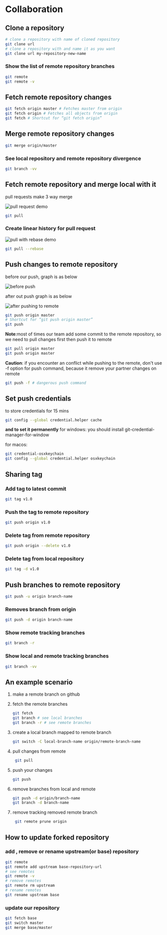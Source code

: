 # Collaboration

## Clone a repository

```zsh
# clone a repository with name of cloned repository
git clone url
# clone a repository with and name it as you want
git clone url my-repository-new-name
```

### Show the list of remote repository branches

```zsh
git remote
git remote -v
```

## Fetch remote repository changes

```zsh
git fetch origin master # Fetches master from origin
git fetch origin # Fetches all objects from origin
git fetch # Shortcut for “git fetch origin”
```

## Merge remote repository changes

```zsh
git merge origin/master
```

### See local repository and remote repository divergence

```zsh
git branch -vv
```

## Fetch remote repository and merge local with it

pull requests make 3 way merge

![pull request demo](pull.jpg)

```zsh
git pull
```

### Create linear history for pull request

![pull with rebase demo](pull-with-rebase.jpg)

```zsh
git pull --rebase
```

## Push changes to remote repository

before our push, graph is as below

![before push](before-push.jpg)

after out push graph is as below

![after pushing to remote](after-push.jpg)

```zsh
git push origin master
# Shortcut for “git push origin master”
git push
```

**Note**:most of times our team add some commit to the remote repository, so we need to pull changes first then push it to remote

```zsh
git pull origin master
git push origin master
```

**Caution**: if you encounter an conflict while pushing to the remote, don't use -f option for push command, because it remove your partner changes on remote

```zsh
git push -f # dangerous push command
```

## Set push credentials

to store credentials for 15 mins

```zsh
git config --global credential.helper cache
```

**and to set it permanently**
for windows:
you should install git-credential-manager-for-window

for macos:

```zsh
git credential-osxkeychain
git config --global credential.helper osxkeychain
```

## Sharing tag

### Add tag to latest commit

```zsh
git tag v1.0
```

### Push the tag to remote repository

```zsh
git push origin v1.0
```

### Delete tag from remote repository

```zsh
git push origin --delete v1.0
```

### Delete tag from local repository

```zsh
git tag -d v1.0
```

## Push branches to remote repository

```zsh
git push -u origin branch-name
```

### Removes branch from origin

```zsh
git push -d origin branch-name
```

### Show remote tracking branches

```zsh
git branch -r
```

### Show local and remote tracking branches

```zsh
git branch -vv
```

## An example scenario

1. make a remote branch on github
2. fetch the remote branches

   ```zsh
   git fetch
   git branch # see local branches
   git branch -r # see remote branches
   ```

3. create a local branch mapped to remote branch

   ```zsh
   git switch -C local-branch-name origin/remote-branch-name
   ```

4. pull changes from remote

   ```zsh
    git pull
   ```

5. push your changes

   ```zsh
   git push
   ```

6. remove branches from local and remote

   ```zsh
   git push -d origin/branch-name
   git branch -d branch-name
   ```

7. remove tracking removed remote branch

   ```zsh
    git remote prune origin
   ```

## How to update forked repository

### add , remove or rename upstream(or base) repository

```zsh
git remote
git remote add upstream base-repository-url
# see remotes
git remote -v
# remove remotes
git remote rm upstream
# rename remotes
git rename upstream base
```

### update our repository

```zsh
git fetch base
git switch master
git merge base/master
```
